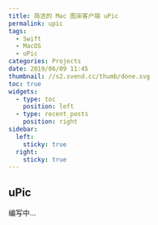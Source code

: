 ```yaml
---
title: 简洁的 Mac 图床客户端 uPic
permalink: upic
tags:
  - Swift
  - MacOS
  - uPic
categories: Projects
date: 2019/06/09 11:45
thumbnail: //s2.svend.cc/thumb/done.svg
toc: true
widgets:
  - type: toc
    position: left
  - type: recent_posts
    position: right
sidebar:
  left:
    sticky: true
  right:
    sticky: true
---
```


## uPic

编写中...
